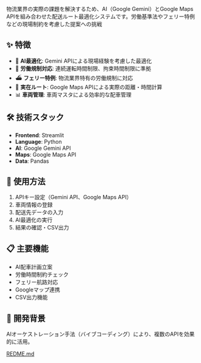 物流業界の実際の課題を解決するため、AI（Google Gemini）とGoogle Maps APIを組み合わせた配送ルート最適化システムです。労働基準法やフェリー特例などの現場制約を考慮した提案への挑戦

## ✨ 特徴
- 🤖 **AI最適化**: Gemini APIによる現場経験を考慮した最適化
- 🚚 **労働規制対応**: 連続運転時間制限、拘束時間制限に準拠
- ⛴️ **フェリー特例**: 物流業界特有の労働規制に対応
- 📍 **実在ルート**: Google Maps APIによる実際の距離・時間計算
- 📊 **車両管理**: 車両マスタによる効率的な配車管理

## 🛠️ 技術スタック
- **Frontend**: Streamlit
- **Language**: Python
- **AI**: Google Gemini API
- **Maps**: Google Maps API
- **Data**: Pandas

## 🚀 使用方法
1. APIキー設定（Gemini API、Google Maps API）
2. 車両情報の登録
3. 配送先データの入力
4. AI最適化の実行
5. 結果の確認・CSV出力

## 📋 主要機能
- AI配車計画立案
- 労働時間制約チェック
- フェリー航路対応
- Googleマップ連携
- CSV出力機能

## 🎯 開発背景
AIオーケストレーション手法（バイブコーディング）により、複数のAPIを効果的に活用。

[REDME.md](https://github.com/user-attachments/files/20767665/REDME.md)
